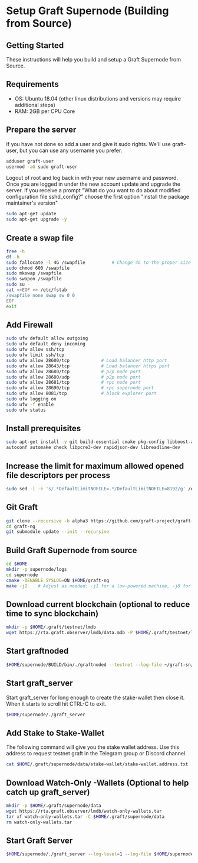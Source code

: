 # Setup Graft Supernode (Building from Source)

## Getting Started
These instructions will help you build and setup a Graft Supernode from Source.

## Requirements
* OS:  Ubuntu 18.04 (other linux distributions and versions may require additional steps)
* RAM:  2GB per CPU Core

## Prepare the server
If you have not done so add a user and give it sudo rights.  We'll use graft-user, but you can use any username you prefer.

````bash
adduser graft-user
usermod -aG sudo graft-user
````

Logout of root and log back in with your new username and password.  Once you are logged in under the new account update and upgrade the server.  If you receive a prompt "What do you want to do about modified configuration file sshd_config?" choose the first option "install the package maintainer's version"

````bash
sudo apt-get update
sudo apt-get upgrade -y
````

## Create a swap file

````bash
free -h
df -h
sudo fallocate -l 4G /swapfile          # Change 4G to the proper size swap file for your server
sudo chmod 600 /swapfile
sudo mkswap /swapfile
sudo swapon /swapfile
sudo su -
cat <<EOF >> /etc/fstab
/swapfile none swap sw 0 0
EOF
exit
````

## Add Firewall

````bash
sudo ufw default allow outgoing
sudo ufw default deny incoming
sudo ufw allow ssh/tcp
sudo ufw limit ssh/tcp
sudo ufw allow 28600/tcp            # Load balancer http port
sudo ufw allow 28643/tcp            # Load balancer https port
sudo ufw allow 28680/tcp            # p2p node port
sudo ufw allow 28680/udp            # p2p node port
sudo ufw allow 28681/tcp            # rpc node port
sudo ufw allow 28690/tcp            # rpc supernode port
sudo ufw allow 8081/tcp             # block explorer port
sudo ufw logging on
sudo ufw -f enable
sudo ufw status
````

## Install prerequisites

````bash
sudo apt-get install -y git build-essential cmake pkg-config libboost-all-dev libssl-dev \
autoconf automake check libpcre3-dev rapidjson-dev libreadline-dev
````

## Increase the limit for maximum allowed opened file descriptors per process

````bash
sudo sed -i -e 's/.*DefaultLimitNOFILE=.*/DefaultLimitNOFILE=8192/g' /etc/systemd/system.conf
````


## Git Graft

````bash
git clone --recursive -b alpha3 https://github.com/graft-project/graft-ng.git
cd graft-ng
git submodule update --init --recursive
````

## Build Graft Supernode from source

````bash
cd $HOME
mkdir -p supernode/logs
cd supernode
cmake -DENABLE_SYSLOG=ON $HOME/graft-ng
make -j2    # Adjust as needed: -j1 for a low-powered machine, -j8 for an 8-core monster with at least 16GB ram
````

## Download current blockchain (optional to reduce time to sync blockchain)


````bash
mkdir -p $HOME/.graft/testnet/lmdb
wget https://rta.graft.observer/lmdb/data.mdb -P $HOME/.graft/testnet/lmdb/
````

## Start graftnoded

````bash
$HOME/supernode/BUILD/bin/./graftnoded --testnet --log-file ~/graft-sn/logs/graftnoded.log --log-level=1 --detach
````

## Start graft_server
Start graft_server for long enough to create the stake-wallet then close it.  When it starts to scroll hit CTRL-C to exit.

````bash
$HOME/supernode/./graft_server
````

## Add Stake to Stake-Wallet
The following command will give you the stake wallet address.  Use this address to request testnet graft in the Telegram group or Discord channel.

````bash
cat $HOME/.graft/supernode/data/stake-wallet/stake-wallet.address.txt
````

## Download Watch-Only -Wallets (Optional to help catch up graft_server)

````bash
mkdir -p $HOME/.graft/supernode/data
wget https://rta.graft.observer/lmdb/watch-only-wallets.tar
tar xf watch-only-wallets.tar -C $HOME/.graft/supernode/data
rm watch-only-wallets.tar
````

## Start Graft Server

````bash
$HOME/supernode/./graft_server --log-level=1 --log-file $HOME/supernode/logs/graft_server.log
````
